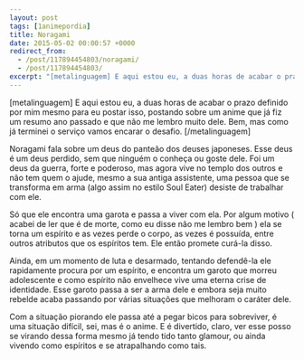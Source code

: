 ```yaml
---
layout: post
tags: [1animepordia]
title: Noragami
date: 2015-05-02 00:00:57 +0000
redirect_from:
  - /post/117894454803/noragami/
  - /post/117894454803/
excerpt: "[metalinguagem] E aqui estou eu, a duas horas de acabar o prazo definido por mim mesmo para eu postar isso, postando sobre um anime que já fiz um resumo ano passado e que não me lembro muito dele. Bem, mas como já terminei o serviço vamos encarar o desafio. [/metalinguagem]"
---
```


\[metalinguagem\] E aqui estou eu, a duas horas de acabar o prazo
definido por mim mesmo para eu postar isso, postando sobre um anime que
já fiz um resumo ano passado e que não me lembro muito dele. Bem, mas
como já terminei o serviço vamos encarar o desafio. \[/metalinguagem\]

Noragami fala sobre um deus do panteão dos deuses japoneses. Esse deus é
um deus perdido, sem que ninguém o conheça ou goste dele. Foi um deus da
guerra, forte e poderoso, mas agora vive no templo dos outros e não tem
quem o ajude, mesmo a sua antiga assistente, uma pessoa que se
transforma em arma (algo assim no estilo Soul Eater) desiste de
trabalhar com ele.

Só que ele encontra uma garota e passa a viver com ela. Por algum motivo
( acabei de ler que é de morte, como eu disse não me lembro bem ) ela se
torna um espírito e as vezes perde o corpo, as vezes é possuída, entre
outros atributos que os espíritos tem. Ele então promete curá-la disso.

Ainda, em um momento de luta e desarmado, tentando defendê-la ele
rapidamente procura por um espírito, e encontra um garoto que morreu
adolescente e como espírito não envelhece vive uma eterna crise de
identidade. Esse garoto passa a ser a arma dele e embora seja muito
rebelde acaba passando por várias situações que melhoram o caráter dele.

Com a situação piorando ele passa até a pegar bicos para sobreviver, é
uma situação difícil, sei, mas é o anime. E é divertido, claro, ver esse
posso se virando dessa forma mesmo já tendo tido tanto glamour, ou ainda
vivendo como espíritos e se atrapalhando como tais.


